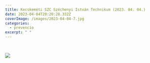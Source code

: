 ```yaml
---
title: Kecskeméti SZC Széchenyi István Technikum (2023. 04. 04.)
date: 2023-04-04T20:20:28.332Z
coverImage: /images/2023-04-04-7.jpg
categories:
  - prevencio
excerpt: " "
---
```

 ﻿

![](/images/2023-04-04-8.jpg)